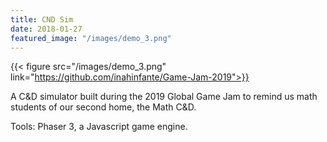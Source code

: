 ```yaml
---
title: CND Sim
date: 2018-01-27
featured_image: "/images/demo_3.png"
---
```


{{< figure src="/images/demo_3.png" link="https://github.com/inahinfante/Game-Jam-2019">}}

A C&D simulator built during the 2019 Global Game Jam to remind us math students of our second home, the Math C&D. 

Tools: Phaser 3, a Javascript game engine.


